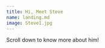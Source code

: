 ```yaml
---
title: Hi, Meet Steve
name: landing.md
image: Steve1.jpg
---
```

Scroll down to know more about him!
